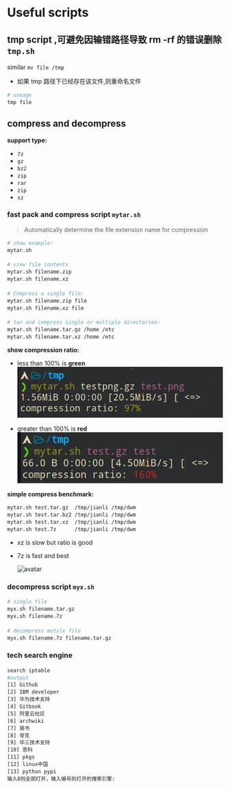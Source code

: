 # Useful scripts

## tmp script ,可避免因输错路径导致 rm -rf 的错误删除 `tmp.sh`

similar `mv file /tmp`

- 如果 tmp 路径下已经存在该文件,则重命名文件

```bash
# useage
tmp file
```

## compress and decompress

**support type:**

- `7z`
- `gz`
- `bz2`
- `zip`
- `rar`
- `zip`
- `xz`

### fast pack and compress script `mytar.sh`

> Automatically determine the file extension name for compression

```bash
# show example:
mytar.sh

# view file contents
mytar.sh filename.zip
mytar.sh filename.xz

# Compress a single file:
mytar.sh filename.zip file
mytar.sh filename.xz file

# tar and compress single or multiple directories:
mytar.sh filename.tar.gz /home /etc
mytar.sh filename.tar.xz /home /etc
```

**show compression ratio:**

- less than 100% is **green**
  ![avatar](/Pictures/ratio.png)

- greater than 100% is **red**
  ![avatar](/Pictures/ratio1.png)

**simple compress benchmark:**

```bash
mytar.sh test.tar.gz  /tmp/jianli /tmp/dwm
mytar.sh test.tar.bz2 /tmp/jianli /tmp/dwm
mytar.sh test.tar.xz  /tmp/jianli /tmp/dwm
mytar.sh test.7z      /tmp/jianli /tmp/dwm
```

- xz is slow but ratio is good

- 7z is fast and best

  ![avatar](/Pictures/benchmark.gif)

### decompress script `myx.sh`

```bash
# single file
myx.sh filename.tar.gz
myx.sh filename.7z

# decompress mutile file
myx.sh filename.7z filename.tar.gz
```

### tech search engine

```bash
search iptable
#output
[1] Github
[2] IBM developer
[3] 华为技术支持
[4] Gitbook
[5] 阿里云社区
[6] archwiki
[7] 简书
[8] 夸克
[9] 华三技术支持
[10] 思科
[11] pkgs
[12] linux中国
[13] python pypi
输入0则全部打开，输入编号则打开的搜索引擎:
```
